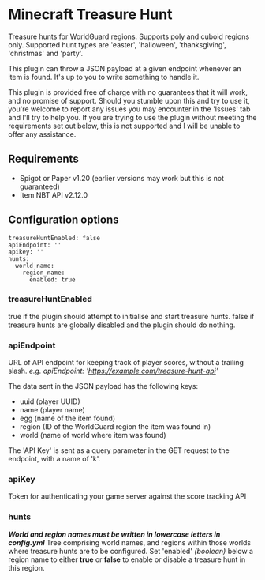 # Minecraft Treasure Hunt
Treasure hunts for WorldGuard regions. Supports poly and cuboid regions only. Supported hunt types are 'easter', 'halloween', 'thanksgiving', 'christmas' and 'party'.

This plugin can throw a JSON payload at a given endpoint whenever an item is found. It's up to you to write something to handle it.

This plugin is provided free of charge with no guarantees that it will work, and no promise of support. Should you stumble upon this and try to use it, you're welcome to report any issues you may encounter in the 'Issues' tab and I'll try to help you. If you are trying to use the plugin without meeting the requirements set out below, this is not supported and I will be unable to offer any assistance.

## Requirements
- Spigot or Paper v1.20 (earlier versions may work but this is not guaranteed)
- Item NBT API v2.12.0

## Configuration options
```
treasureHuntEnabled: false
apiEndpoint: ''
apikey: ''
hunts:
  world_name:
    region_name:
      enabled: true
```

### treasureHuntEnabled
true if the plugin should attempt to initialise and start treasure hunts.
false if treasure hunts are globally disabled and the plugin should do nothing.

### apiEndpoint
URL of API endpoint for keeping track of player scores, without a trailing slash.
_e.g. apiEndpoint: 'https://example.com/treasure-hunt-api'_

The data sent in the JSON payload has the following keys:
- uuid (player UUID)
- name (player name)
- egg (name of the item found)
- region (ID of the WorldGuard region the item was found in)
- world (name of world where item was found)

The 'API Key' is sent as a query parameter in the GET request to the endpoint, with a name of 'k'.

### apiKey
Token for authenticating your game server against the score tracking API

### hunts
_**World and region names must be written in lowercase letters in config.yml**_
Tree comprising world names, and regions within those worlds where treasure hunts are to be configured.
Set 'enabled' _(boolean)_ below a region name to either **true** or **false** to enable or disable a treasure hunt in this region.
